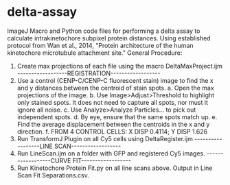 # delta-assay
ImageJ Macro and Python code files for performing a delta assay to calculate intrakinetochore subpixel protein distances. Using established protocol from Wan et al., 2014, "Protein architecture of the human kinetochore microtubule attachment site."
General Procedure:
1. Create max projections of each file using the macro DeltaMaxProject.ijm
   ------------------REGISTRATION------------------
2. Use a control (CENP-C/CENP-C fluorescent stain) image to find the x and y distances between the centroid of stain spots.
	a. Open the max projections of the image.
	b. Use Image>Adjust>Threshold to highlight only stained spots. 
	   It does not need to capture all spots, nor must it ignore all noise.
	c. Use Analyze>Analyze Particles... to pick out independent spots.
	d. By eye, ensure that the same spots match up.
	e. Find the average displacement between the centroids in the x and y direction.
	f. FROM 4 CONTROL CELLS: X DISP 0.4114; Y DISP 1.626
3. Run TransformJ Plugin on all Cy5 cells using DeltaRegister.ijm
   ------------------LINE SCAN------------------
4. Run LineScan.ijm on a folder with GFP and registered Cy5 images.
   ------------------CURVE FIT------------------
5. Run Kinetochore Protein Fit.py on all line scans above. Output in Line Scan Fit Separations.csv.
